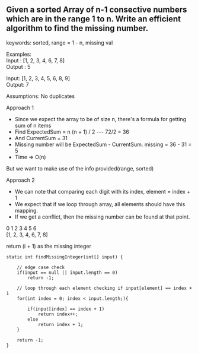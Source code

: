 ## Given a sorted Array of n-1 consective numbers which are in the range 1 to n. Write an efficient algorithm to find the missing number.

keywords: sorted, range = 1 - n, missing val

Examples:  
Input :  [1, 2, 3, 4, 6, 7, 8]  
Output : 5

Input: [1, 2, 3, 4, 5, 6, 8, 9]  
Output: 7

Assumptions: No duplicates

Approach 1
- Since we expect the array to be of size n, there's a formula for getting sum of n items
- Find  ExpectedSum =  n (n + 1) / 2 --- 72/2 = 36
- And  CurrentSum = 31
- Missing number will be ExpectedSum - CurrentSum. missing = 36 - 31 = 5
- Time => O(n)

But we want to make use of the info provided(range, sorted)

Approach 2  

- We can note that comparing each digit with its index,  element = index + 1
- We expect that if we loop through array, all elements should have this mapping. 
- If we get a conflict, then the missing number can be found at that point.

 0  1  2  3  4  5  6  
[1, 2, 3, 4, 6, 7, 8]

return (i + 1) as the missing integer

````
static int findMissingInteger(int[] input) {

    // edge case check
    if(input == null || input.length == 0)
        return -1;
        
    // loop through each element checking if input[element] == index + 1
    for(int index = 0; index < input.length;){
        
        if(input[index] == index + 1)
            return index++;
        else
            return index + 1;
    }
    
    return -1;
} 
````

